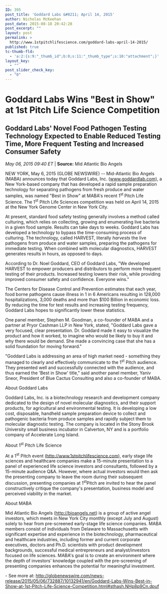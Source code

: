```yaml
---
ID: 395
post_title: 'Goddard Labs &#8211; April 14, 2015'
author: Nicholas McKeehan
post_date: 2015-08-18 20:42:28
post_excerpt: ""
layout: post
permalink: >
  http://www.1stpitchlifescience.com/goddard-labs-april-14-2015/
published: true
tc-thumb-fld:
  - 'a:2:{s:9:"_thumb_id";b:0;s:11:"_thumb_type";s:10:"attachment";}'
layout_key:
  - ""
post_slider_check_key:
  - "0"
---
```

<h1 class="article-headline">Goddard Labs Wins "Best in Show" at 1st Pitch Life Science Competition</h1>
<h2 class="subheadline">Goddard Labs' Novel Food Pathogen Testing Technology Expected to Enable Reduced Testing Time, More Frequent Testing and Increased Consumer Safety</h2>
<div id="content-L2">
<div id="share-print"></div>
<div id="post-content-metadata">

<span class="post-metadata dt-green"><em><time datetime="2015-05-06T13:40:00Z">May 06, 2015 09:40</time> ET</em> </span>| <strong>Source:</strong> Mid Atlantic Bio Angels
<div class="spacer"></div>
<div class="post-type rightalign"></div>
</div>
NEW YORK, May 6, 2015 (GLOBE NEWSWIRE) -- Mid-Atlantic Bio Angels (MABA) announces today that Goddard Labs, Inc. (<a title="www.goddardlab.com" href="http://www.goddardlab.com" rel="nofollow">www.goddardlab.com</a>), a New York-based company that has developed a rapid sample preparation technology for separating pathogens from fresh produce and water samples, was named "Best in Show" at MABA's recent 1<sup>st </sup>Pitch Life Science. The 1<sup>st</sup> Pitch Life Sciences competition was held on April 14, 2015 at the New York Genome Center in New York City.

At present, standard food safety testing generally involves a method called culturing, which relies on collecting, growing and enumerating live bacteria in a given food sample. Results can take days to weeks. Goddard Labs has developed a technology to bypass the time-consuming process of culturing. The technology, called HARVEST, literally <i>harvests</i> the live pathogens from produce and water samples, preparing the pathogens for immediate testing. When combined with molecular diagnostics, HARVEST generates results in hours, as opposed to days.

According to Dr. Noel Goddard, CEO of Goddard Labs, "We developed HARVEST to empower producers and distributors to perform more frequent testing of their products. Increased testing lowers their risk, while providing improved consumer safety and confidence. Everyone wins."

The Centers for Disease Control and Prevention estimates that each year, food borne pathogens cause illness in 1 in 6 Americans resulting in 128,000 hospitalizations, 3,000 deaths and more than $100 Billion in economic loss. By reducing the time for test results and increasing testing frequency, Goddard Labs hopes to significantly lower these statistics.

One panel member, Stephen M. Goodman, a co-founder of MABA and a partner at Pryor Cashman LLP in New York, stated, "Goddard Labs gave a very focused, clear presentation. Dr. Goddard made it easy to visualize the product and how it worked, to imagine who would be likely to buy it and why there would be demand. She made a convincing case that she has a solid foundation for moving forward."

"Goddard Labs is addressing an area of high market need - something they managed to clearly and effectively communicate to the 1<sup>st</sup> Pitch audience. They presented well and successfully connected with the audience, and thus earned the 'Best in Show' title," said another panel member, Yaniv Sneor, President of Blue Cactus Consulting and also a co-founder of MABA.

About Goddard Labs

Goddard Labs, Inc. is a biotechnology research and development company dedicated to the design of novel molecular diagnostics, and their support products, for agricultural and environmental testing. It is developing a low cost, disposable, handheld sample preparation device to collect and pathogenic bacteria from produce samples and rapidly subject them to molecular diagnostic testing. The company is located in the Stony Brook University small business incubator in Calverton, NY and is a portfolio company of Accelerate Long Island.

About 1<sup>st</sup> Pitch Life Science

At a 1<sup>st</sup> Pitch event (<a title="" href="http://www.1stpitchlifescience.com" rel="nofollow">http://www.1stpitchlifescience.com</a>), early stage life sciences and healthcare companies make a 15-minute presentation to a panel of experienced life science investors and consultants, followed by a 15-minute audience Q&amp;A. However, where actual investors would then ask the presenting company to leave the room during their subsequent discussion, presenting companies at 1<sup>st</sup>Pitch are invited to hear the panel constructively critique the company's presentation, business model and perceived viability in the market.

About MABA

Mid Atlantic Bio Angels (<a title="" href="http://bioangels.net" rel="nofollow">http://bioangels.net</a>) is a group of active angel investors, which meets in New York City monthly (except July and August) solely to hear from pre-screened early-stage life science companies. MABA members consist of individuals from Delaware to Massachusetts with significant expertise and experience in the biotechnology, pharmaceutical and healthcare industries, including former and current corporate executives, doctors and Ph.D. scientists with product development backgrounds, successful medical entrepreneurs and analyst/investors focused on life sciences. MABA's goal is to create an environment where the depth of investors' knowledge coupled with the pre-screening of presenting companies enhances the potential for meaningful investment.

</div>
- See more at: <a href="http://globenewswire.com/news-release/2015/05/06/732887/10132941/en/Goddard-Labs-Wins-Best-in-Show-at-1st-Pitch-Life-Science-Competition.html#sthash.NHp8p9Cn.dpuf">http://globenewswire.com/news-release/2015/05/06/732887/10132941/en/Goddard-Labs-Wins-Best-in-Show-at-1st-Pitch-Life-Science-Competition.html#sthash.NHp8p9Cn.dpuf</a>